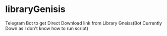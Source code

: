 # libraryGenisis
Telegram Bot to get Direct Download link from Library Gneiss(Bot Currently Down as I don't know how to run script)
